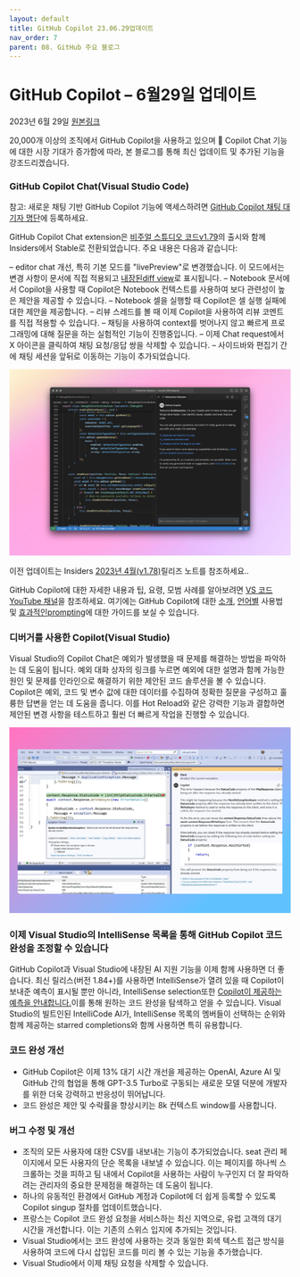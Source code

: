 ```yaml
---
layout: default
title: GitHub Copilot 23.06.29업데이트
nav_order: 7
parent: 08. GitHub 주요 블로그
---
```


# **GitHub Copilot – 6월29일 업데이트**

2023년 6월 29일 [원본링크](https://github.blog/changelog/2023-06-29-copilot-june-2023-update/0629-)

20,000개 이상의 조직에서 GitHub Copilot을 사용하고 있으며 🎉 Copilot Chat 기능에 대한 시장 기대가 증가함에 따라, 본 블로그를 통해 최신 업데이트 및 추가된 기능을 강조드리겠습니다.

### **GitHub Copilot Chat(Visual Studio Code)**

참고: 새로운 채팅 기반 GitHub Copilot 기능에 액세스하려면 [GitHub Copilot 채팅 대기자 명단](https://github.com/github-copilot/chat_waitlist_signup/join)에 등록하세요.

GitHub Copilot Chat extension은 [비주얼 스튜디오 코드](https://code.visualstudio.com/updates/v1_79#_github-copilot)[v1.79](https://code.visualstudio.com/updates/v1_79#_github-copilot)의 출시와 함께 Insiders에서 Stable로 전환되었습니다. 주요 내용은 다음과 같습니다:

– editor chat 개선, 특히 기본 모드를 "livePreview"로 변경했습니다. 이 모드에서는 변경 사항이 문서에 직접 적용되고 [내장된](https://code.visualstudio.com/assets/updates/1_79/copilot-editor-chat.png)[diff view](https://code.visualstudio.com/assets/updates/1_79/copilot-editor-chat.png)로 표시됩니다.
– Notebook 문서에서 Copilot을 사용할 때 Copilot은 Notebook 컨텍스트를 사용하여 보다 관련성이 높은 제안을 제공할 수 있습니다.
– Notebook 셀을 실행할 때 Copilot은 셀 실행 실패에 대한 제안을 제공합니다.
– 리뷰 스레드를 볼 때 이제 Copilot을 사용하여 리뷰 코멘트를 직접 적용할 수 있습니다.
– 채팅을 사용하여 context를 벗어나지 않고 빠르게 프로그래밍에 대해 질문을 하는 실험적인 기능이 진행중입니다.
– 이제 Chat request에서 X 아이콘을 클릭하여 채팅 요청/응답 쌍을 삭제할 수 있습니다.
– 사이드바와 편집기 간에 채팅 세션을 앞뒤로 이동하는 기능이 추가되었습니다.

<img src="../assets/images/ch08/0629-1.webp">

이전 업데이트는 Insiders [2023년 4월(v1.78)](https://github.com/microsoft/vscode-docs/blob/vnext/release-notes/v1_78.md#github-copilot)릴리즈 노트를 참조하세요..

GitHub Copilot에 대한 자세한 내용과 팁, 요령, 모범 사례를 알아보려면 [VS 코드 YouTube 채널](https://www.youtube.com/playlist?list=PLj6YeMhvp2S5_hvBl2SE-7YCHYlLQ0bPt)을 참조하세요. 여기에는 GitHub Copilot에 대한 [소개](https://www.youtube.com/watch?v=Fi3AJZZregI&list=PLj6YeMhvp2S5_hvBl2SE-7YCHYlLQ0bPt&index=1), [언어별](https://www.youtube.com/watch?v=VsUQlSyQn1E&list=PLj6YeMhvp2S5_hvBl2SE-7YCHYlLQ0bPt&index=6) 사용법 및 [효과적인](https://www.youtube.com/watch?v=ImWfIDTxn7E&list=PLj6YeMhvp2S5_hvBl2SE-7YCHYlLQ0bPt&index=9)[prompting](https://www.youtube.com/watch?v=ImWfIDTxn7E&list=PLj6YeMhvp2S5_hvBl2SE-7YCHYlLQ0bPt&index=9)에 대한 가이드를 보실 수 있습니다.

### **디버거를 사용한 Copilot(Visual Studio)**

Visual Studio의 Copilot Chat은 예외가 발생했을 때 문제를 해결하는 방법을 파악하는 데 도움이 됩니다. 예외 대화 상자의 링크를 누르면 예외에 대한 설명과 함께 가능한 원인 및 문제를 인라인으로 해결하기 위한 제안된 코드 솔루션을 볼 수 있습니다. Copilot은 예외, 코드 및 변수 값에 대한 데이터를 수집하여 정확한 질문을 구성하고 훌륭한 답변을 얻는 데 도움을 줍니다. 이를 Hot Reload와 같은 강력한 기능과 결합하면 제안된 변경 사항을 테스트하고 훨씬 더 빠르게 작업을 진행할 수 있습니다.

<img src="../assets/images/ch08/0629-2.webp">

### 이제 Visual Studio의 IntelliSense 목록을 통해 GitHub Copilot 코드 완성을 조정할 수 있습니다 

GitHub Copilot과 Visual Studio에 내장된 AI 지원 기능을 이제 함께 사용하면 더 좋습니다. 최신 릴리스(버전 1.84+)를 사용하면 IntelliSense가 열려 있을 때 Copilot이 보내준 예측이 표시될 뿐만 아니라, IntelliSense selection또한 [Copilot이 제공하는 예측을 안내합니다.](https://devblogs.microsoft.com/visualstudio/github-copilot-visual-studio-intellisense/)이를 통해 원하는 코드 완성을 탐색하고 얻을 수 있습니다. Visual Studio의 빌트인된 IntelliCode AI가, IntelliSense 목록의 멤버들이 선택하는 순위와 함께 제공하는 starred completions와 함께 사용하면 특히 유용합니다.

### **코드 완성 개선**

- GitHub Copilot은 이제 13% 대기 시간 개선을 제공하는 OpenAI, Azure AI 및 GitHub 간의 협업을 통해 GPT-3.5 Turbo로 구동되는 새로운 모델 덕분에 개발자를 위한 더욱 강력하고 반응성이 뛰어납니다.
- 코드 완성은 제안 및 수락률을 향상시키는 8k 컨텍스트 window를 사용합니다.

### **버그 수정 및 개선**

- 조직의 모든 사용자에 대한 CSV를 내보내는 기능이 추가되었습니다. seat 관리 페이지에서 모든 사용자의 단순 목록을 내보낼 수 있습니다. 이는 페이지를 하나씩 스크롤하는 것을 피하고 팀 내에서 Copilot을 사용하는 사람이 누구인지 더 잘 파악하려는 관리자의 중요한 문제점을 해결하는 데 도움이 됩니다.
- 하나의 유동적인 환경에서 GitHub 계정과 Copilot에 더 쉽게 등록할 수 있도록 Copilot singup 절차를 업데이트했습니다.
- 프랑스는 Copilot 코드 완성 요청을 서비스하는 최신 지역으로, 유럽 고객의 대기 시간을 개선합니다. 이는 기존의 스위스 입지에 추가되는 것입니다.
- Visual Studio에서는 코드 완성에 사용하는 것과 동일한 회색 텍스트 접근 방식을 사용하여 코드에 다시 삽입된 코드를 미리 볼 수 있는 기능을 추가했습니다.
- Visual Studio에서 이제 채팅 요청을 삭제할 수 있습니다.